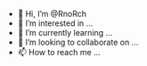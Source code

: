 - 👋 Hi, I’m @RnoRch
- 👀 I’m interested in ...
- 🌱 I’m currently learning ...
- 💞️ I’m looking to collaborate on ...
- 📫 How to reach me ...

<!---
RnoRch/RnoRch is a ✨ special ✨ repository because its `README.md` (this file) appears on your GitHub profile.
You can click the Preview link to take a look at your changes.
--->
